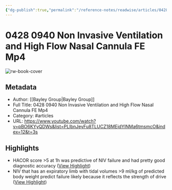 ```yaml
---
{"dg-publish":true,"permalink":"/reference-notes/readwise/articles/0428-0940-non-invasive-ventilation-and-high-flow-nasal-cannula-fe-mp4/"}
---
```


# 0428 0940 Non Invasive Ventilation and High Flow Nasal Cannula FE Mp4

![rw-book-cover](https://i.ytimg.com/vi/pBO6KYyQDWs/hqdefault.jpg?sqp=-oaymwE9CNACELwBSFryq4qpAy8IARUAAAAAGAElAADIQj0AgKJDeAHwAQH4Af4JgALQBYoCDAgAEAEYTyBSKGUwDw==&rs=AOn4CLABqmtjrasqpqeYdFm4-cLEzURH_A)

## Metadata
- Author: [[Bayley Group\|Bayley Group]]
- Full Title: 0428 0940 Non Invasive Ventilation and High Flow Nasal Cannula FE Mp4
- Category: #articles
- URL: https://www.youtube.com/watch?v=pBO6KYyQDWs&list=PLIbnJeyFu8TLUCZ18MEjdYlNMa6tmsmcO&index=12&t=3s

## Highlights
- HACOR score >5 at 1h was predictive of NIV failure and had pretty good diagnostic accuracy ([View Highlight](https://read.readwise.io/read/01gnm9q8z6mmf2530gzpmx2j5p))
- NIV that has an expiratory limb with tidal volumes >9 ml/kg of predicted body weight predict failure likely because it reflects the strength of drive ([View Highlight](https://read.readwise.io/read/01gnmacrch13rma574acr1k0p8))
